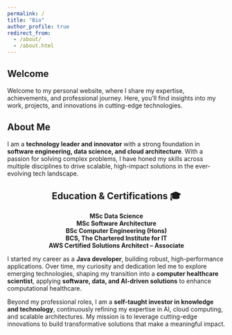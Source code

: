 ```yaml
---
permalink: /
title: "Bio"
author_profile: true
redirect_from: 
  - /about/
  - /about.html
---
```


<h2>Welcome</h2>

<p>Welcome to my personal website, where I share my expertise, achievements, and professional journey. Here, you’ll find insights into my work, projects, and innovations in cutting-edge technologies.</p>

<h2>About Me</h2>

<p>I am a <strong>technology leader and innovator</strong> with a strong foundation in <strong>software engineering, data science, and cloud architecture</strong>. With a passion for solving complex problems, I have honed my skills across multiple disciplines to drive scalable, high-impact solutions in the ever-evolving tech landscape.</p>

<div align="center">
  <h2>Education & Certifications 🎓</h2>
  <ul style="list-style: none; padding: 0;">
    <li><strong>MSc Data Science</strong></li>
    <li><strong>MSc Software Architecture</strong></li>
    <li><strong>BSc Computer Engineering (Hons)</strong></li>
    <li><strong>BCS, The Chartered Institute for IT</strong></li>
    <li><strong>AWS Certified Solutions Architect – Associate</strong></li>
  </ul>
</div>

<p>I started my career as a <strong>Java developer</strong>, building robust, high-performance applications. Over time, my curiosity and dedication led me to explore emerging technologies, shaping my transition into a <strong>computer healthcare scientist</strong>, applying <strong>software, data, and AI-driven solutions</strong> to enhance computational healthcare.</p>

<p>Beyond my professional roles, I am a <strong>self-taught investor in knowledge and technology</strong>, continuously refining my expertise in AI, cloud computing, and scalable architectures. My mission is to leverage cutting-edge innovations to build transformative solutions that make a meaningful impact.</p>
